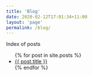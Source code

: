 ```yaml
---
title: 'Blog'
date: 2020-02-12T17:01:34+11:00
layout: 'page'
permalink: /blog/
---
```


Index of posts

<ul>
  {% for post in site.posts %}
    <li>
      <a href="{{ post.url }}">{{ post.title }}</a>
    </li>
  {% endfor %}
</ul>


